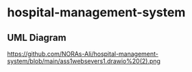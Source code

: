 # hospital-management-system
## UML Diagram
https://github.com/NORAs-Ali/hospital-management-system/blob/main/ass1websevers1.drawio%20(2).png
